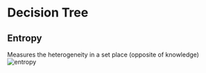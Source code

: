 # Decision Tree

## Entropy
Measures the heterogeneity in a set place (opposite of knowledge)
![entropy](http://dni-institute.in/blogs/wp-content/uploads/2015/08/Entrop.png)
